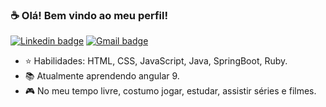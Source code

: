  ### ☕ Olá! Bem vindo ao meu perfil!
 
 

[![Linkedin badge](https://img.shields.io/badge/-Linkedin-blue?flat-square&logo=Linkedin&logoColor=white&link=https://www.linkedin.com/in/valneipereirabarboza/)](https://www.linkedin.com/in/valneipereirabarboza/) [![Gmail badge](https://img.shields.io/badge/-Gmail-c14438?style=flat-square&logo=Gmail&logoColor=white&link=mailto:valneipereirabarboza@gmail.com)](mailto:valneipereirabarboza@gmail.com)




- ⭐ Habilidades: HTML, CSS, JavaScript, Java, SpringBoot, Ruby.
- 📚 Atualmente aprendendo angular 9.
- 🎮 No meu tempo livre, costumo jogar, estudar, assistir séries e filmes.





 
